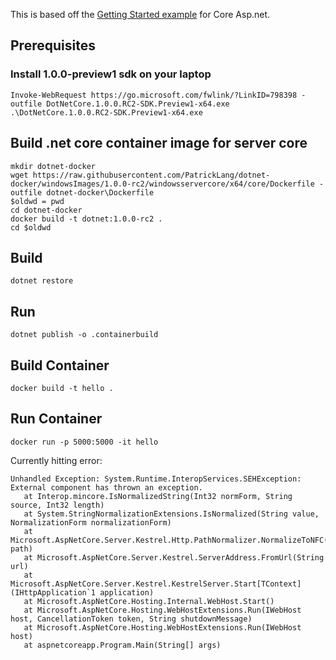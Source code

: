 This is based off the [Getting Started example](https://docs.asp.net/en/1.0.0-rc2/getting-started.html) for Core Asp.net.

## Prerequisites

### Install 1.0.0-preview1 sdk on your laptop
```
Invoke-WebRequest https://go.microsoft.com/fwlink/?LinkID=798398 -outfile DotNetCore.1.0.0.RC2-SDK.Preview1-x64.exe
.\DotNetCore.1.0.0.RC2-SDK.Preview1-x64.exe
```


## Build .net core container image for server core
```
mkdir dotnet-docker
wget https://raw.githubusercontent.com/PatrickLang/dotnet-docker/windowsImages/1.0.0-rc2/windowsservercore/x64/core/Dockerfile -outfile dotnet-docker\Dockerfile
$oldwd = pwd
cd dotnet-docker
docker build -t dotnet:1.0.0-rc2 .
cd $oldwd
```

## Build
```
dotnet restore
```

## Run
```
dotnet publish -o .containerbuild
```

## Build Container
```
docker build -t hello .
```

## Run Container
```
docker run -p 5000:5000 -it hello
```

Currently hitting error:
```
Unhandled Exception: System.Runtime.InteropServices.SEHException: External component has thrown an exception.
   at Interop.mincore.IsNormalizedString(Int32 normForm, String source, Int32 length)
   at System.StringNormalizationExtensions.IsNormalized(String value, NormalizationForm normalizationForm)
   at Microsoft.AspNetCore.Server.Kestrel.Http.PathNormalizer.NormalizeToNFC(String path)
   at Microsoft.AspNetCore.Server.Kestrel.ServerAddress.FromUrl(String url)
   at Microsoft.AspNetCore.Server.Kestrel.KestrelServer.Start[TContext](IHttpApplication`1 application)
   at Microsoft.AspNetCore.Hosting.Internal.WebHost.Start()
   at Microsoft.AspNetCore.Hosting.WebHostExtensions.Run(IWebHost host, CancellationToken token, String shutdownMessage)
   at Microsoft.AspNetCore.Hosting.WebHostExtensions.Run(IWebHost host)
   at aspnetcoreapp.Program.Main(String[] args)
```